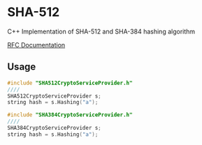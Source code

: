 # SHA-512
C++ Implementation of SHA-512 and SHA-384 hashing algorithm

[RFC Documentation](https://tools.ietf.org/html/rfc4634)


## Usage

```c++
#include "SHA512CryptoServiceProvider.h"
////
SHA512CryptoServiceProvider s;
string hash = s.Hashing("a");
```
```c++
#include "SHA384CryptoServiceProvider.h"
////
SHA384CryptoServiceProvider s;
string hash = s.Hashing("a");
```
